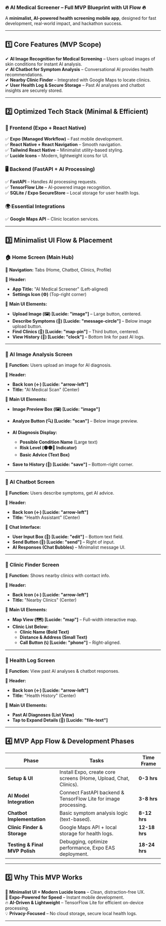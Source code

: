 ### **🔥 AI Medical Screener – Full MVP Blueprint with UI Flow 🔥**  
A **minimalist, AI-powered health screening mobile app**, designed for fast development, real-world impact, and hackathon success.  

---

## **1️⃣ Core Features (MVP Scope)**  

✔ **AI Image Recognition for Medical Screening** – Users upload images of skin conditions for instant AI analysis.  
✔ **AI Chatbot for Symptom Analysis** – Conversational AI provides health recommendations.  
✔ **Nearby Clinic Finder** – Integrated with Google Maps to locate clinics.  
✔ **User Health Log & Secure Storage** – Past AI analyses and chatbot insights are securely stored.  

---

## **2️⃣ Optimized Tech Stack (Minimal & Efficient)**  

### **📱 Frontend (Expo + React Native)**  
✅ **Expo (Managed Workflow)** – Fast mobile development.  
✅ **React Native + React Navigation** – Smooth navigation.  
✅ **Tailwind React Native** – Minimalist utility-based styling.  
✅ **Lucide Icons** – Modern, lightweight icons for UI.  

### **🖥️ Backend (FastAPI + AI Processing)**  
✅ **FastAPI** – Handles AI processing requests.  
✅ **TensorFlow Lite** – AI-powered image recognition.  
✅ **SQLite / Expo SecureStore** – Local storage for user health logs.  

### **🌍 Essential Integrations**  
✅ **Google Maps API** – Clinic location services.  

---

## **3️⃣ Minimalist UI Flow & Placement**  

### **🏠 Home Screen (Main Hub)**  
📌 **Navigation:** Tabs (Home, Chatbot, Clinics, Profile)  

🔹 **Header:**  
- **App Title:** "AI Medical Screener" (Left-aligned)  
- **Settings Icon (⚙)** (Top-right corner)  

🔹 **Main UI Elements:**  
- **Upload Image (🖼️) [Lucide: "image"]** – Large button, centered.  
- **Describe Symptoms (💬) [Lucide: "message-circle"]** – Below image upload button.  
- **Find Clinics (📍) [Lucide: "map-pin"]** – Third button, centered.  
- **View History (📑) [Lucide: "clock"]** – Bottom link for past AI logs.  

---

### **📸 AI Image Analysis Screen**  
📌 **Function:** Users upload an image for AI diagnosis.  

🔹 **Header:**  
- **Back Icon (←) [Lucide: "arrow-left"]**  
- **Title:** "AI Medical Scan" (Center)  

🔹 **Main UI Elements:**  
- **Image Preview Box (🖼️) [Lucide: "image"]**  
- **Analyze Button (🔍) [Lucide: "scan"]** – Below image preview.  
- **AI Diagnosis Display:**  
  - **Possible Condition Name** (Large text)  
  - **Risk Level (🟢🟡🔴 Indicator)**  
  - **Basic Advice (Text Box)**  

- **Save to History (💾) [Lucide: "save"]** – Bottom-right corner.  

---

### **💬 AI Chatbot Screen**  
📌 **Function:** Users describe symptoms, get AI advice.  

🔹 **Header:**  
- **Back Icon (←) [Lucide: "arrow-left"]**  
- **Title:** "Health Assistant" (Center)  

🔹 **Chat Interface:**  
- **User Input Box (📝) [Lucide: "edit"]** – Bottom text field.  
- **Send Button (📩) [Lucide: "send"]** – Right of input.  
- **AI Responses (Chat Bubbles)** – Minimalist message UI.  

---

### **📍 Clinic Finder Screen**  
📌 **Function:** Shows nearby clinics with contact info.  

🔹 **Header:**  
- **Back Icon (←) [Lucide: "arrow-left"]**  
- **Title:** "Nearby Clinics" (Center)  

🔹 **Main UI Elements:**  
- **Map View (🗺️) [Lucide: "map"]** – Full-width interactive map.  
- **Clinic List Below:**  
  - **Clinic Name (Bold Text)**  
  - **Distance & Address (Small Text)**  
  - **Call Button (📞) [Lucide: "phone"]** – Right-aligned.  

---

### **📑 Health Log Screen**  
📌 **Function:** View past AI analyses & chatbot responses.  

🔹 **Header:**  
- **Back Icon (←) [Lucide: "arrow-left"]**  
- **Title:** "Health History" (Center)  

🔹 **Main UI Elements:**  
- **Past AI Diagnoses (List View)**  
- **Tap to Expand Details (📄) [Lucide: "file-text"]**  

---

## **4️⃣ MVP App Flow & Development Phases**  

| **Phase**  | **Tasks**  | **Time Frame**  |  
|------------|------------|------------|  
| **Setup & UI**  | Install Expo, create core screens (Home, Upload, Chat, Clinics).  | **0-3 hrs**  |  
| **AI Model Integration**  | Connect FastAPI backend & TensorFlow Lite for image processing.  | **3-8 hrs**  |  
| **Chatbot Implementation**  | Basic symptom analysis logic (text-based).  | **8-12 hrs**  |  
| **Clinic Finder & Storage**  | Google Maps API + local storage for health logs.  | **12-18 hrs**  |  
| **Testing & Final MVP Polish**  | Debugging, optimize performance, Expo EAS deployment.  | **18-24 hrs**  |  

---

## **5️⃣ Why This MVP Works**  

🚀 **Minimalist UI + Modern Lucide Icons** – Clean, distraction-free UX.  
📱 **Expo-Powered for Speed** – Instant mobile development.  
🔥 **AI-Driven & Lightweight** – TensorFlow Lite for efficient on-device processing.  
💡 **Privacy-Focused** – No cloud storage, secure local health logs.  

---
